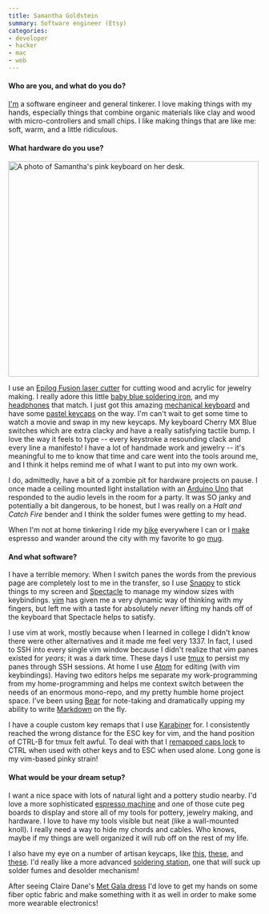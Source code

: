 ```yaml
---
title: Samantha Goldstein
summary: Software engineer (Etsy)
categories:
- developer
- hacker
- mac
- web
---
```


#### Who are you, and what do you do?

[I'm](http://samanthagoldste.in/ "Samantha's website.") a software engineer and general tinkerer. I love making things with my hands, especially things that combine organic materials like clay and wood with micro-controllers and small chips. I like making things that are like me: soft, warm, and a little ridiculous.

#### What hardware do you use?

<img src="/images/interviews/samantha.goldstein/keyboard.jpg" width="500" height="430" alt="A photo of Samantha's pink keyboard on her desk." class="detail">

I use an [Epilog Fusion laser cutter][fusion-m2] for cutting wood and acrylic for jewelry making. I really adore this little [baby blue soldering iron][wesd51], and my [headphones][rp-htx7-a1] that match. I just got this amazing [mechanical keyboard][majestouch-2] and have some [pastel keycaps][paradise] on the way. I'm can't wait to get some time to watch a movie and swap in my new keycaps. My keyboard Cherry MX Blue switches which are extra clacky and have a really satisfying tactile bump. I love the way it feels to type -- every keystroke a resounding clack and every line a manifesto! I have a lot of handmade work and jewelry -- it's meaningful to me to know that time and care went into the tools around me, and I think it helps remind me of what I want to put into my own work.

I do, admittedly, have a bit of a zombie pit for hardware projects on pause. I once made a ceiling mounted light installation with an [Arduino Uno][arduino-uno] that responded to the audio levels in the room for a party. It was SO janky and potentially a bit dangerous, to be honest, but I was really on a _Halt and Catch Fire_ bender and I think the solder fumes were getting to my head.

When I'm not at home tinkering I ride my [bike][cortina] everywhere I can or I [make][ec155] espresso and wander around the city with my favorite to go [mug][keepcup-brew-cork].

#### And what software?

I have a terrible memory. When I switch panes the words from the previous page are completely lost to me in the transfer, so I use [Snappy][snappy.2] to stick things to my screen and [Spectacle][] to manage my window sizes with keybindings. [vim][] has given me a very dynamic way of thinking with my fingers, but left me with a taste for absolutely _never_ lifting my hands off of the keyboard that Spectacle helps to satisfy.

I use vim at work, mostly because when I learned in college I didn't know there were other alternatives and it made me feel very 1337. In fact, I used to SSH into every single vim window because I didn't realize that vim panes existed for _years_; it was a dark time. These days I use [tmux][] to persist my panes through SSH sessions. At home I use [Atom][] for editing (with vim keybindings). Having two editors helps me separate my work-programming from my home-programming and helps me context switch between the needs of an enormous mono-repo, and my pretty humble home project space. I've been using [Bear][] for note-taking and dramatically upping my ability to write [Markdown][] on the fly.

I have a couple custom key remaps that I use [Karabiner][] for. I consistently reached the wrong distance for the ESC key for vim, and the hand position of CTRL-B for tmux felt awful. To deal with that I [remapped caps lock](https://pqrs.org/osx/karabiner/complex_modifications/#caps_lock "A guide for remapping keys with Karabiner.") to CTRL when used with other keys and to ESC when used alone. Long gone is my vim-based pinky strain!

#### What would be your dream setup?

I want a nice space with lots of natural light and a pottery studio nearby. I'd love a more sophisticated [espresso machine][bes870xl] and one of those cute peg boards to display and store all of my tools for pottery, jewelry making, and hardware. I love to have my tools visible but neat (like a wall-mounted knoll). I really need a way to hide my chords and cables. Who knows, maybe if my things are well organized it will rub off on the rest of my life.

I also have my eye on a number of artisan keycaps, like [this][rainbow-ice], [these][marble-style-artisan], and [these][gmk-mondrian]. I'd really like a more advanced [soldering station][968a-plus], one that will suck up solder fumes and desolder mechanism!

After seeing Claire Dane's [Met Gala dress](https://www.vanityfair.com/style/2016/05/met-gala-2016-red-carpet "A Vanity Fair article about Claire Dane's glow-in-the-dark dress.") I'd love to get my hands on some fiber optic fabric and make something with it as well in order to make some more wearable electronics!

[968a-plus]: https://www.amazon.com/exec/obidos/ASIN/B006FA481G/ "A hot air rework station."
[arduino-uno]: http://arduino.cc/en/Main/arduinoBoardUno "A microcontroller board."
[bes870xl]: https://www.amazon.com/Breville-BES870XL-Barista-Express-Espresso/dp/B00CH9QWOU/ "An espresso machine."
[cortina]: http://www.bianchiusa.com/bikes/city-sport/turismo/cortina/ "A bicycle."
[ec155]: https://www.amazon.com/DeLonghi-EC155-Espresso-Cappuccino-Maker/dp/B000F49XXG/ref=sr_1_13?s=kitchen&ie=UTF8&qid=1514874164&sr=1-13&keywords=espresso+maker "An espresso machine."
[fusion-m2]: https://www.epiloglaser.com/products/fusion-laser-series.htm "A laser engraver."
[gmk-mondrian]: https://www.massdrop.com/talk/1409/gmk-mondrian-blank-set-for-ortholinears?mode=guest_open "Keycaps for a mechanical keyboard."
[keepcup-brew-cork]: https://au.keepcup.com/keepcup-series/tasting-notes-brew-cork-series/thyme.html?country=Australia# "A reusable coffee cup."
[majestouch-2]: https://mechanicalkeyboards.com/shop/index.php?l=product_detail&p=2250 "A mechanical keyboard."
[marble-style-artisan]: https://www.massdrop.com/buy/eve-sa-marble-style-artisan-keycaps-esc-backspace "Keycaps for a mechanical keyboard."
[paradise]: https://www.massdrop.com/buy/tai-hao-paradise-pbt-keycap-set-massdrop-debut?mode=guest_open "Keycaps for a mechanical keyboard."
[rainbow-ice]: https://www.etsy.com/listing/560033046/rainbow-ice-sa-r3-artisan-keycap-cherry "A keycap for a mechanical keyboard."
[rp-htx7-a1]: http://shop.panasonic.com/support-only/RP-HTX7.html?dwvar_RP-HTX7_color=Blue&Quantity=1 "Over the ear headphones."
[wesd51]: https://www.amazon.com/Weller-WESD51-Digital-Soldering-Station/dp/B000ARU9PO "A digital soldering station."
[atom]: https://atom.io/ "A text editor based on web technology."
[bear]: http://www.bear-writer.com "A note taking application for macOS."
[karabiner]: https://pqrs.org/osx/karabiner/ "Mac software for remapping the keys of your laptop."
[markdown]: https://daringfireball.net/projects/markdown/ "An email-like format for marking up text."
[snappy.2]: http://snappy-app.com/ "A snapshot tool."
[spectacle]: https://www.spectacleapp.com/ "A Mac tool for moving and resizing windows."
[tmux]: http://sourceforge.net/projects/tmux/ "A terminal multiplexer, similar to screen."
[vim]: http://www.vim.org/ "A command-line text editor."
